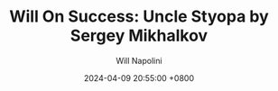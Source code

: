 ---
title: "Will On Success: Uncle Styopa by Sergey Mikhalkov"
author: Will Napolini
date: 2024-04-09 20:55:00 +0800
categories: [Mindset, Book-summaries]
tags:
  [
    uncle-styopa,
    sergey-mikhalkov,
    russian-literature,
    humorous-novel,
    satire,
    soviet-era,
    political-satire,
    social-commentary,
    mikhalkov-family,
    russian-culture,
    comedy-of-manners,
    political-humor,
    soviet-uncle,
    sergey-mikhalkov-jr.,
    soviet-lifestyle,
    russian-history,
    satirical-fiction,
    uncle-styopa-in-english,
    soviet-union,
    russian-classics
  ]
image: https://pbs.twimg.com/media/GO2IwsHW0AAsCm0?format=jpg&name=large
alt: "Will On Success: Uncle Styopa by Sergey Mikhalkov"
fallback:
  - 
  # Replace with the URL of your backup image
  -
  # Replace with the URL of your backup image
---